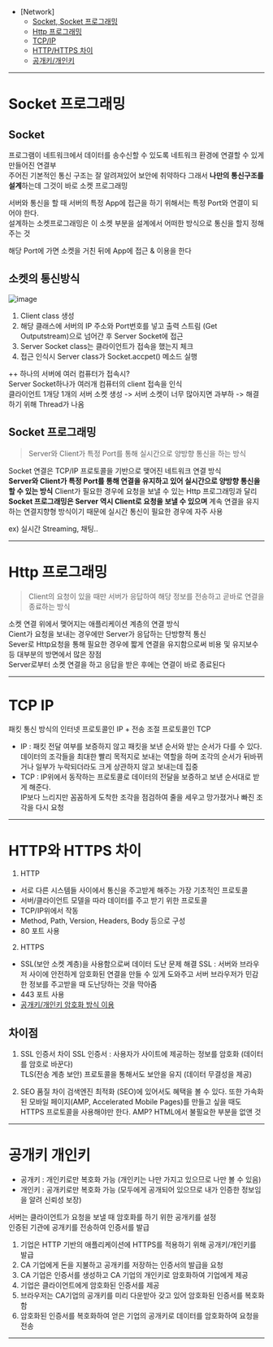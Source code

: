 - [Network]
  - [Socket, Socket 프로그래밍](#Socket-프로그래밍)
  - [Http 프로그래밍](#Http-프로그래밍)
  - [TCP/IP](#TCP-IP)
  - [HTTP/HTTPS 차이](#HTTP와-HTTPS-차이)  
  - [공개키/개인키](#공개키-개인키)  

    
***     

# Socket 프로그래밍

## Socket
프로그램이 네트워크에서 데이터를 송수신할 수 있도록 네트워크 환경에 연결할 수 있게 만들어진 연결부  
주어진 기본적인 통신 구조는 잘 알려져있어 보안에 취약하다 그래서 **나만의 통신구조를 설계**하는데 그것이 바로 소켓 프로그래밍  

서버와 통신을 할 때 서버의 특정 App에 접근을 하기 위해서는 특정 Port와 연결이 되어야 한다.  
설계하는 소켓프로그래밍은 이 소켓 부분을 설계에서 어떠한 방식으로 통신을 할지 정해주는 것  

해당 Port에 가면 소켓을 거친 뒤에 App에 접근 & 이용을 한다  

## 소켓의 통신방식
![image](https://user-images.githubusercontent.com/48474613/133589336-3a803196-fcd2-4eff-b873-b143091aa1cf.png)
1. Client class 생성
2. 해당 클래스에 서버의 IP 주소와 Port번호를 넣고 출력 스트림 (Get Outputstream)으로 넘어간 후 Server Socket에 접근
3. Server Socket class는 클라이언트가 접속을 했는지 체크
4. 접근 인식시 Server class가 Socket.accpet() 메소드 실행

++ 하나의 서버에 여러 컴퓨터가 접속시?  
Server Socket하나가 여러개 컴퓨터의 client 접속을 인식  
클라이언트 1개당 1개의 서버 소켓 생성 -> 서버 소켓이 너무 많아지면 과부하 -> 해결하기 위해 Thread가 나옴


## Socket 프로그래밍
> Server와 Client가 특정 Port를 통해 실시간으로 양방향 통신을 하는 방식

Socket 연결은 TCP/IP 프로토콜을 기반으로 맺어진 네트워크 연결 방식  
**Server와 Client가 특정 Port를 통해 연결을 유지하고 있어 실시간으로 양방향 통신을 할 수 있는 방식**
Client가 필요한 경우에 요청을 보낼 수 있는 Http 프로그래밍과 달리 **Socket 프로그래밍은 Server 역시 Client로 요청을 보낼 수 있으며** 계속 연결을 유지하는 연결지향형 방식이기 때문에 실시간 통신이 필요한 경우에 자주 사용

ex) 실시간 Streaming, 채팅..        


***      

# Http 프로그래밍
> Client의 요청이 있을 때만 서버가 응답하여 해당 정보를 전송하고 곧바로 연결을 종료하는 방식

소켓 연결 위에서 맺어지는 애플리케이션 계층의 연결 방식  
Cient가 요청을 보내는 경우에만 Server가 응답하는 단방향적 통신  
Sever로 Http요청을 통해 필요한 경우에 짧게 연결을 유지함으로써 비용 및 유지보수 등 대부분의 방면에서 많은 장점  
Server로부터 소켓 연결을 하고 응답을 받은 후에는 연결이 바로 종료된다  

***    

# TCP IP
패킷 통신 방식의 인터넷 프로토콜인 IP + 전송 조절 프로토콜인 TCP  
* IP : 패킷 전달 여부를 보증하지 않고 패킷을 보낸 순서와 받는 순서가 다를 수 있다.  
       데이터의 조각들을 최대한 빨리 목적지로 보내는 역할을 하며 조각의 순서가 뒤바뀌거나 일부가 누락되더라도 크게 상관하지 않고 보내는데 집중  
* TCP : IP위에서 동작하는 프로토콜로 데이터의 전달을 보증하고 보낸 순서대로 받게 해준다.  
        IP보다 느리지만 꼼꼼하게 도착한 조각을 점검하여 줄을 세우고 망가졌거나 빠진 조각을 다시 요청     
        

***    

# HTTP와 HTTPS 차이
1. HTTP
- 서로 다른 시스템들 사이에서 통신을 주고받게 해주는 가장 기초적인 프로토콜
- 서버/클라이언트 모델을 따라 데이터를 주고 받기 위한 프로토콜
- TCP/IP위에서 작동
- Method, Path, Version, Headers, Body 등으로 구성
- 80 포트 사용

2. HTTPS
- SSL(보안 소켓 계층)을 사용함으로써 데이터 도난 문제 해결
SSL : 서버와 브라우저 사이에 안전하게 암호화된 연결을 만들 수 있게 도와주고 서버 브라우저가 민감한 정보를 주고받을 때 도난당하는 것을 막아줌
- 443 포트 사용
- [공개키/개인키 암호화 방식 이용](#공개키/개인키)

## 차이점
1. SSL 인증서 차이
SSL 인증서 : 사용자가 사이트에 제공하는 정보를 암호화 (데이터를 암호로 바꾼다)  
TLS(전송 계층 보안) 프로토콜을 통해서도 보안을 유지 (데이터 무결성을 제공)

2. SEO 품질 차이
검색엔진 최적화 (SEO)에 있어서도 혜택을 볼 수 있다.
또한 가속화된 모바일 페이지(AMP, Accelerated Mobile Pages)를 만들고 싶을 때도 HTTPS 프로토콜을 사용해야만 한다.
AMP? HTML에서 불필요한 부분을 없앤 것  


***
# 공개키 개인키
- 공개키 : 개인키로만 복호화 가능 (개인키는 나만 가지고 있으므로 나만 볼 수 있음)
- 개인키 : 공개키로만 복호화 가능 (모두에게 공개되어 있으므로 내가 인증한 정보임을 알려 신뢰성 보장)

서버는 클라이언트가 요청을 보낼 때 암호화를 하기 위한 공개키를 설정  
인증된 기관에 공개키를 전송하여 인증서를 발급
1. 기업은 HTTP 기반의 애플리케이션에 HTTPS를 적용하기 위해 공개키/개인키를 발급
2. CA 기업에게 돈을 지불하고 공개키를 저장하는 인증서의 발급을 요청
3. CA 기업은 인증서를 생성하고 CA 기업의 개인키로 암호화하여 기업에게 제공
4. 기업은 클라이언트에게 암호화된 인증서를 제공
5. 브라우저는 CA기업의 공개키를 미리 다운받아 갖고 있어 암호화된 인증서를 복호화함
6. 암호화된 인증서를 복호화하여 얻은 기업의 공개키로 데이터를 암호화하여 요청을 전송

***

